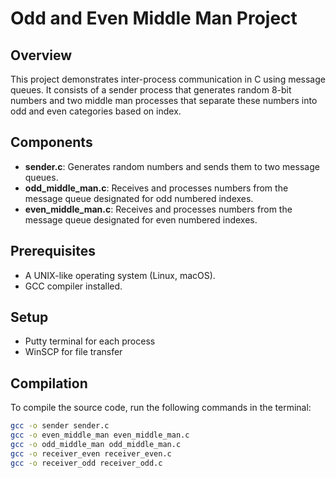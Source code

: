 # Odd and Even Middle Man Project

## Overview

This project demonstrates inter-process communication in C using message queues. It consists of a sender process that generates random 8-bit numbers and two middle man processes that separate these numbers into odd and even categories based on index.

## Components

- **sender.c**: Generates random numbers and sends them to two message queues.
- **odd_middle_man.c**: Receives and processes numbers from the message queue designated for odd numbered indexes.
- **even_middle_man.c**: Receives and processes numbers from the message queue designated for even numbered indexes.

## Prerequisites

- A UNIX-like operating system (Linux, macOS).
- GCC compiler installed.

## Setup 

- Putty terminal for each process
- WinSCP for file transfer

## Compilation

To compile the source code, run the following commands in the terminal:

```bash
gcc -o sender sender.c
gcc -o even_middle_man even_middle_man.c
gcc -o odd_middle_man odd_middle_man.c
gcc -o receiver_even receiver_even.c
gcc -o receiver_odd receiver_odd.c
